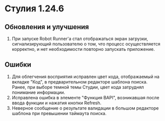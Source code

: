 # Стулия 1.24.6

## Обновления и улучшения

1. При запуске Robot Runner'a стал отображаться экран загрузки, сигнализирующий пользователю о том, что процесс осуществляется корректно, и нет необходимости повторно запускать приложение.



## Ошибки

1. Для облегчения восприятия исправлен цвет кода, отображаемый на вкладке "Код", в предварительном редакторе шаблона поиска. Ранее, при выборе темной темы Студии, цвет кода затруднял понимание информации.
1. Исправлена ошибка в элементе "Функция BAPI", возникавшая после ввода функции и нажатия кнопки Refresh. 
1. Неверное сообщение о результате валидации в большом редакторе шаблона при превышении таймаута поиска. 
